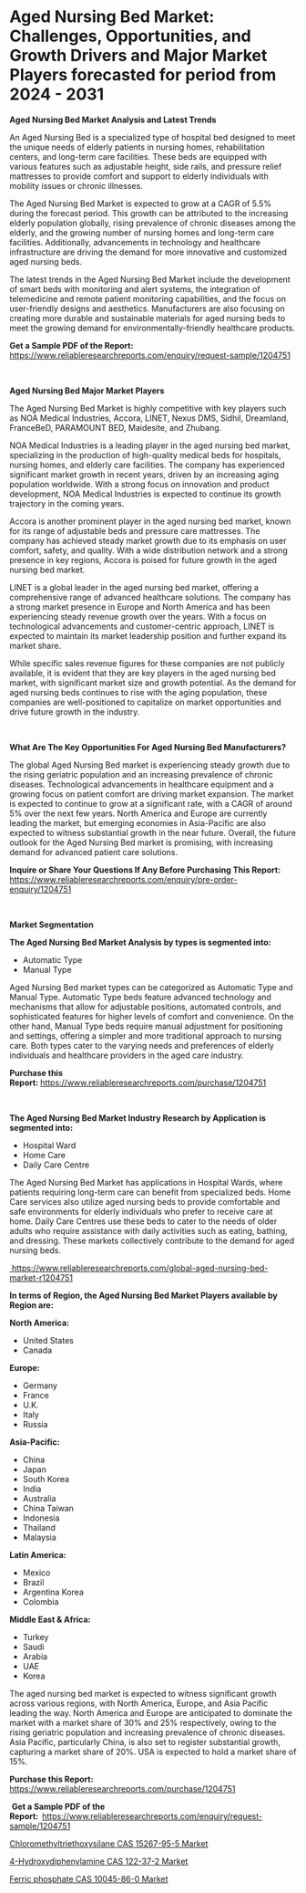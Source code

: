 <p><h1>Aged Nursing Bed Market: Challenges, Opportunities, and Growth Drivers and Major Market Players forecasted for period from 2024 - 2031</h1></p><p><strong>Aged Nursing Bed Market Analysis and Latest Trends</strong></p>
<p><p>An Aged Nursing Bed is a specialized type of hospital bed designed to meet the unique needs of elderly patients in nursing homes, rehabilitation centers, and long-term care facilities. These beds are equipped with various features such as adjustable height, side rails, and pressure relief mattresses to provide comfort and support to elderly individuals with mobility issues or chronic illnesses.</p><p>The Aged Nursing Bed Market is expected to grow at a CAGR of 5.5% during the forecast period. This growth can be attributed to the increasing elderly population globally, rising prevalence of chronic diseases among the elderly, and the growing number of nursing homes and long-term care facilities. Additionally, advancements in technology and healthcare infrastructure are driving the demand for more innovative and customized aged nursing beds.</p><p>The latest trends in the Aged Nursing Bed Market include the development of smart beds with monitoring and alert systems, the integration of telemedicine and remote patient monitoring capabilities, and the focus on user-friendly designs and aesthetics. Manufacturers are also focusing on creating more durable and sustainable materials for aged nursing beds to meet the growing demand for environmentally-friendly healthcare products.</p></p>
<p><strong>Get a Sample PDF of the Report:&nbsp;</strong> <a href="https://www.reliableresearchreports.com/enquiry/request-sample/1204751">https://www.reliableresearchreports.com/enquiry/request-sample/1204751</a></p>
<p>&nbsp;</p>
<p><strong>Aged Nursing Bed Major Market Players</strong></p>
<p><p>The Aged Nursing Bed Market is highly competitive with key players such as NOA Medical Industries, Accora, LINET, Nexus DMS, Sidhil, Dreamland, FranceBeD, PARAMOUNT BED, Maidesite, and Zhubang. </p><p>NOA Medical Industries is a leading player in the aged nursing bed market, specializing in the production of high-quality medical beds for hospitals, nursing homes, and elderly care facilities. The company has experienced significant market growth in recent years, driven by an increasing aging population worldwide. With a strong focus on innovation and product development, NOA Medical Industries is expected to continue its growth trajectory in the coming years.</p><p>Accora is another prominent player in the aged nursing bed market, known for its range of adjustable beds and pressure care mattresses. The company has achieved steady market growth due to its emphasis on user comfort, safety, and quality. With a wide distribution network and a strong presence in key regions, Accora is poised for future growth in the aged nursing bed market.</p><p>LINET is a global leader in the aged nursing bed market, offering a comprehensive range of advanced healthcare solutions. The company has a strong market presence in Europe and North America and has been experiencing steady revenue growth over the years. With a focus on technological advancements and customer-centric approach, LINET is expected to maintain its market leadership position and further expand its market share.</p><p>While specific sales revenue figures for these companies are not publicly available, it is evident that they are key players in the aged nursing bed market, with significant market size and growth potential. As the demand for aged nursing beds continues to rise with the aging population, these companies are well-positioned to capitalize on market opportunities and drive future growth in the industry.</p></p>
<p>&nbsp;</p>
<p><strong>What Are The Key Opportunities For Aged Nursing Bed Manufacturers?</strong></p>
<p><p>The global Aged Nursing Bed market is experiencing steady growth due to the rising geriatric population and an increasing prevalence of chronic diseases. Technological advancements in healthcare equipment and a growing focus on patient comfort are driving market expansion. The market is expected to continue to grow at a significant rate, with a CAGR of around 5% over the next few years. North America and Europe are currently leading the market, but emerging economies in Asia-Pacific are also expected to witness substantial growth in the near future. Overall, the future outlook for the Aged Nursing Bed market is promising, with increasing demand for advanced patient care solutions.</p></p>
<p><strong>Inquire or Share Your Questions If Any Before Purchasing This Report:</strong> <a href="https://www.reliableresearchreports.com/enquiry/pre-order-enquiry/1204751">https://www.reliableresearchreports.com/enquiry/pre-order-enquiry/1204751</a></p>
<p>&nbsp;</p>
<p><strong>Market Segmentation</strong></p>
<p><strong>The Aged Nursing Bed Market Analysis by types is segmented into:</strong></p>
<p><ul><li>Automatic Type</li><li>Manual Type</li></ul></p>
<p><p>Aged Nursing Bed market types can be categorized as Automatic Type and Manual Type. Automatic Type beds feature advanced technology and mechanisms that allow for adjustable positions, automated controls, and sophisticated features for higher levels of comfort and convenience. On the other hand, Manual Type beds require manual adjustment for positioning and settings, offering a simpler and more traditional approach to nursing care. Both types cater to the varying needs and preferences of elderly individuals and healthcare providers in the aged care industry.</p></p>
<p><strong>Purchase this Report:&nbsp;</strong><a href="https://www.reliableresearchreports.com/purchase/1204751">https://www.reliableresearchreports.com/purchase/1204751</a></p>
<p>&nbsp;</p>
<p><strong>The Aged Nursing Bed Market Industry Research by Application is segmented into:</strong></p>
<p><ul><li>Hospital Ward</li><li>Home Care</li><li>Daily Care Centre</li></ul></p>
<p><p>The Aged Nursing Bed Market has applications in Hospital Wards, where patients requiring long-term care can benefit from specialized beds. Home Care services also utilize aged nursing beds to provide comfortable and safe environments for elderly individuals who prefer to receive care at home. Daily Care Centres use these beds to cater to the needs of older adults who require assistance with daily activities such as eating, bathing, and dressing. These markets collectively contribute to the demand for aged nursing beds.</p></p>
<p><a href="https://www.reliableresearchreports.com/global-aged-nursing-bed-market-r1204751">&nbsp;https://www.reliableresearchreports.com/global-aged-nursing-bed-market-r1204751</a></p>
<p><strong>In terms of Region, the Aged Nursing Bed Market Players available by Region are:</strong></p>
<p>
    <p> <strong> North America: </strong>
        <ul>
            <li>United States</li>
            <li>Canada</li>
        </ul>
        </p> 
    <p> <strong> Europe: </strong>
        <ul>
            <li>Germany</li>
            <li>France</li>
            <li>U.K.</li>
            <li>Italy</li>
            <li>Russia</li>
        </ul>
        </p> 
    <p> <strong> Asia-Pacific: </strong>
        <ul>
            <li>China</li>
            <li>Japan</li>
            <li>South Korea</li>
            <li>India</li>
            <li>Australia</li>
            <li>China Taiwan</li>
            <li>Indonesia</li>
            <li>Thailand</li>
            <li>Malaysia</li>
        </ul>
        </p> 
    <p> <strong> Latin America: </strong>
        <ul>
            <li>Mexico</li>
            <li>Brazil</li>
            <li>Argentina Korea</li>
            <li>Colombia</li>
        </ul>
        </p> 
    <p> <strong> Middle East & Africa: </strong>
        <ul>
            <li>Turkey</li>
            <li>Saudi</li>
            <li>Arabia</li>
            <li>UAE</li>
            <li>Korea</li>
        </ul>
    </p>
    </p>
<p><p>The aged nursing bed market is expected to witness significant growth across various regions, with North America, Europe, and Asia Pacific leading the way. North America and Europe are anticipated to dominate the market with a market share of 30% and 25% respectively, owing to the rising geriatric population and increasing prevalence of chronic diseases. Asia Pacific, particularly China, is also set to register substantial growth, capturing a market share of 20%. USA is expected to hold a market share of 15%.</p></p>
<p><strong>Purchase this Report: </strong><a href="https://www.reliableresearchreports.com/purchase/1204751">https://www.reliableresearchreports.com/purchase/1204751</a></p>
<p>&nbsp;<strong>Get a Sample PDF of the Report:&nbsp;&nbsp;</strong><a href="https://www.reliableresearchreports.com/enquiry/request-sample/1204751">https://www.reliableresearchreports.com/enquiry/request-sample/1204751</a></p>
<p><strong></strong></p>
<p><p><a href="https://github.com/mandarincruisesvn/Market-Research-Report-List-1/blob/main/chloromethyltriethoxysilane-cas-15267-95-5-market.md">Chloromethyltriethoxysilane CAS 15267-95-5 Market</a></p><p><a href="https://github.com/RichRobinson5/Market-Research-Report-List-6/blob/main/4-hydroxydiphenylamine-cas-122-37-2-market.md">4-Hydroxydiphenylamine CAS 122-37-2 Market</a></p><p><a href="https://github.com/gdfhhhj/Market-Research-Report-List-5/blob/main/ferric-phosphate-cas-10045-86-0-market.md">Ferric phosphate CAS 10045-86-0 Market</a></p></p>